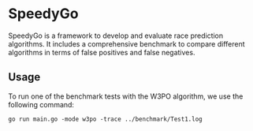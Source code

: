 # SpeedyGo

SpeedyGo is a framework to develop and evaluate race prediction algorithms. It includes a comprehensive benchmark to compare different algorithms in terms of false positives and false negatives.

## Usage

To run one of the benchmark tests with the W3PO algorithm, we use the following command:

```
go run main.go -mode w3po -trace ../benchmark/Test1.log
```